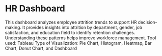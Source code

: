# HR Dashboard

This dashboard analyzes employee attrition trends to support HR decision-making. It provides insights into attrition by department, gender, job satisfaction, and education field to identify retention challenges. Understanding these patterns helps improve workforce management.
Tool used: Tableau
Type of Visualization: Pie Chart, Histogram, Heatmap, Bar Chart, Donut Chart, and Dashboard
